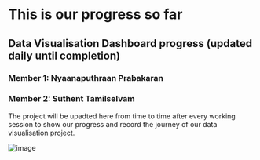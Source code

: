 <h1> This is our progress so far</h1>
<h2>Data Visualisation Dashboard progress (updated daily until completion)</h2>
<h3>Member 1: Nyaanaputhraan Prabakaran</h3>
<h3>Member 2: Suthent Tamilselvam</h3>
<p>The project will be upadted here from time to time after every working session to show our progress and record the journey of our data visualisation project.</p>


![image](https://github.com/Raan010101/DataVisualizationDashboard/assets/71020725/6ca4c089-eb92-408d-86f6-9bdf75a6dcab)
